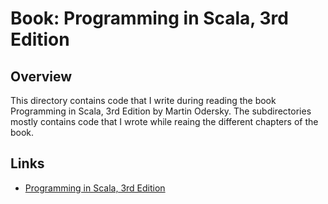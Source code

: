 # Book: Programming in Scala, 3rd Edition

## Overview

This directory contains code that I write during reading the book Programming in Scala, 3rd Edition by Martin Odersky. The subdirectories mostly contains code that I wrote while reaing the different chapters of the book.

## Links

* [Programming in Scala, 3rd Edition](https://www.amazon.co.uk/Programming-Scala-3rd-Martin-Odersky/dp/0981531687) 

